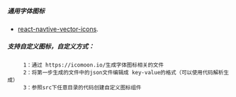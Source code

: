 ##### 通用字体图标

- [react-navtive-vector-icons](https://github.com/oblador/react-native-vector-icons).


##### 支持自定义图标，自定义方式：

         1：通过 https://icomoon.io/生成字体图标相关的文件
         2：将第一步生成的文件中的json文件编辑成 key-value的格式（可以使用代码解析生成）
         3：参照src下任意目录的代码创建自定义图标组件
